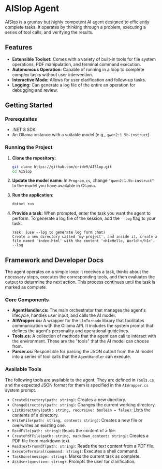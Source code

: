 # AISlop Agent

AISlop is a grumpy but highly competent AI agent designed to efficiently complete tasks. It operates by thinking through a problem, executing a series of tool calls, and verifying the results.

## Features

- **Extensible Toolset:** Comes with a variety of built-in tools for file system operations, PDF manipulation, and terminal command execution.
- **Autonomous Operation:** Capable of running in a loop to complete complex tasks without user intervention.
- **Interactive Mode:** Allows for user clarification and follow-up tasks.
- **Logging:** Can generate a log file of the entire an operation for debugging and review.

## Getting Started

### Prerequisites

- .NET 8 SDK
- An Ollama instance with a suitable model (e.g., `qwen2:1.5b-instruct`)

### Running the Project

1. **Clone the repository:**
   ```bash
   git clone https://github.com/cride9/AISlop.git
   cd AISlop
   ```

2. **Update the model name:**
   In `Program.cs`, change `"qwen2:1.5b-instruct"` to the model you have available in Ollama.

3. **Run the application:**
   ```bash
   dotnet run
   ```

4. **Provide a task:**
   When prompted, enter the task you want the agent to perform. To generate a log file of the session, add the `--log` flag to your task.

   ```
   Task: (use --log to generate log form chat)
   Create a new directory called 'my-project', and inside it, create a file named 'index.html' with the content '<h1>Hello, World!</h1>'. --log
   ```

## Framework and Developer Docs

The agent operates on a simple loop: it receives a task, thinks about the necessary steps, executes the corresponding tools, and then evaluates the output to determine the next action. This process continues until the task is marked as complete.

### Core Components

- **AgentHandler.cs:** The main orchestrator that manages the agent's lifecycle, handles user input, and calls the AI model.
- **AIWrapper.cs:** A wrapper for the `LlmTornado` library that facilitates communication with the Ollama API. It includes the system prompt that defines the agent's personality and operational guidelines.
- **Tools.cs:** A collection of methods that the agent can call to interact with the environment. These are the "tools" that the AI model can choose from.
- **Parser.cs:** Responsible for parsing the JSON output from the AI model into a series of tool calls that the `AgentHandler` can execute.

### Available Tools

The following tools are available to the agent. They are defined in `Tools.cs` and the expected JSON format for them is specified in the `AIWrapper.cs` system prompt.

*   `CreateDirectory(path: string)`: Creates a new directory.
*   `ChangeDirectory(path: string)`: Changes the current working directory.
*   `ListDirectory(path: string, recursive: boolean = false)`: Lists the contents of a directory.
*   `WriteFile(path: string, content: string)`: Creates a new file or overwrites an existing one.
*   `ReadFile(path: string)`: Reads the content of a file.
*   `CreatePdfFile(path: string, markdown_content: string)`: Creates a PDF file from markdown text.
*   `ReadTextFromPdf(path: string)`: Reads the text content from a PDF file.
*   `ExecuteTerminal(command: string)`: Executes a shell command.
*   `TaskDone(message: string)`: Marks the current task as complete.
*   `AskUser(question: string)`: Prompts the user for clarification.